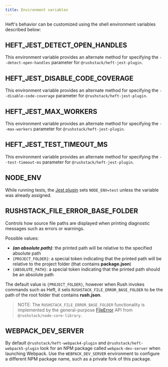 ```yaml
---
title: Environment variables
---
```


Heft's behavior can be customized using the shell environment variables described below:

## HEFT_JEST_DETECT_OPEN_HANDLES

This environment variable provides an alternate method for specifying the
`--detect-open-handles` parameter for `@rushstack/heft-jest-plugin`.

## HEFT_JEST_DISABLE_CODE_COVERAGE

This environment variable provides an alternate method for specifying the
`--disable-code-coverage` parameter for `@rushstack/heft-jest-plugin`.

## HEFT_JEST_MAX_WORKERS

This environment variable provides an alternate method for specifying the
`--max-workers` parameter for `@rushstack/heft-jest-plugin`.

## HEFT_JEST_TEST_TIMEOUT_MS

This environment variable provides an alternate method for specifying the
`--test-timeout-ms` parameter for `@rushstack/heft-jest-plugin`.

## NODE_ENV

While running tests, the [Jest plugin](../plugins/jest.md) sets `NODE_ENV=test` unless the variable was already assigned.

## RUSHSTACK_FILE_ERROR_BASE_FOLDER

Controls how source file paths are displayed when printing diagnostic messages such as errors or warnings.

Possible values:

- **_(an absolute path)_**: the printed path will be relative to the specified absolute path
- `{PROJECT_FOLDER}`: a special token indicating that the printed path will be relative to the project folder (that contains **package.json**)
- `{ABSOLUTE_PATH}`: a special token indicating that the printed path should be an absolute path

The default value is `{PROJECT_FOLDER}`, however when Rush invokes commands such as Heft, it sets `RUSHSTACK_FILE_ERROR_BASE_FOLDER` to be the path of the root folder that contains **rush.json**.

> NOTE: The `RUSHSTACK_FILE_ERROR_BASE_FOLDER` functionality is implemented by the general-purpose [FileError](https://api.rushstack.io/pages/node-core-library.fileerror/) API from `@rushstack/node-core-library`.

## WEBPACK_DEV_SERVER

By default `@rushstack/heft-webpack4-plugin` and `@rushstack/heft-webpack5-plugin` look for an NPM package called `webpack-dev-server` when launching Webpack. Use the `WEBPACK_DEV_SERVER` environment to configure a different NPM package name, such as a private fork of this package.
